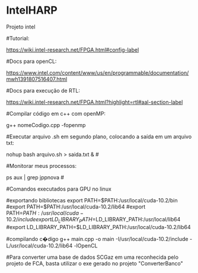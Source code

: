 # IntelHARP
Projeto intel

#Tutorial: 

https://wiki.intel-research.net/FPGA.html#config-label

#Docs para openCL: 

https://www.intel.com/content/www/us/en/programmable/documentation/mwh1391807516407.html

#Docs para execução de RTL: 

https://wiki.intel-research.net/FPGA.html?highlight=rtl#aal-section-label


#Compilar código em c++ com openMP: 

g++ nomeCodigo.cpp -fopenmp

#Executar arquivo .sh em segundo plano, colocando a saída em um arquivo txt: 

nohup bash arquivo.sh > saida.txt & #

#Monitorar meus processos: 

ps aux | grep jppnova #

#Comandos executados para GPU no linux

#exportando bibliotecas
export PATH=$PATH:/usr/local/cuda-10.2/bin
#export PATH=$PATH:/usr/local/cuda-10.2/lib64
#export PATH=$PATH:/usr/local/cuda-10.2/include
export LD_LIBRARY_PATH=$LD_LIBRARY_PATH:/usr/local/lib64
#export LD_LIBRARY_PATH=$LD_LIBRARY_PATH:/usr/local/cuda-10.2/lib64

#compilando c�digo
g++ main.cpp -o main -I/usr/local/cuda-10.2/include -L/usr/local/cuda-10.2/lib64 -lOpenCL


#Para converter uma base de dados SCGaz em uma reconhecida pelo projeto de FCA, basta utilizar o exe gerado no projeto "ConverterBanco"
